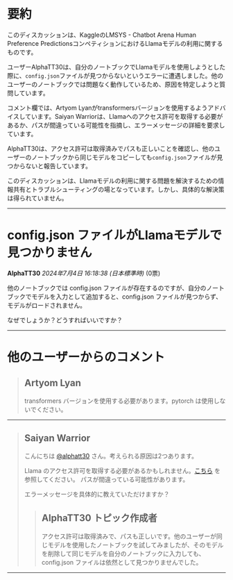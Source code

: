 # 要約 
このディスカッションは、KaggleのLMSYS - Chatbot Arena Human Preference PredictionsコンペティションにおけるLlamaモデルの利用に関するものです。

ユーザーAlphaTT30は、自分のノートブックでLlamaモデルを使用しようとした際に、`config.json`ファイルが見つからないというエラーに遭遇しました。他のユーザーのノートブックでは問題なく動作しているため、原因を特定しようと質問しています。

コメント欄では、Artyom Lyanがtransformersバージョンを使用するようアドバイスしています。Saiyan Warriorは、Llamaへのアクセス許可を取得する必要があるか、パスが間違っている可能性を指摘し、エラーメッセージの詳細を要求しています。

AlphaTT30は、アクセス許可は取得済みでパスも正しいことを確認し、他のユーザーのノートブックから同じモデルをコピーしても`config.json`ファイルが見つからないと報告しています。

このディスカッションは、Llamaモデルの利用に関する問題を解決するための情報共有とトラブルシューティングの場となっています。しかし、具体的な解決策は得られていません。 


---
# config.json ファイルがLlamaモデルで見つかりません

**AlphaTT30** *2024年7月4日 16:18:38 (日本標準時)* (0票)

他のノートブックでは config.json ファイルが存在するのですが、自分のノートブックでモデルを入力として追加すると、config.json ファイルが見つからず、モデルがロードされません。

なぜでしょうか？どうすればいいですか？

---

# 他のユーザーからのコメント

> ## Artyom Lyan
> 
> transformers バージョンを使用する必要があります。pytorch は使用しないでください。
> 
> 
> 
---
> ## Saiyan Warrior
> 
> こんにちは [@alphatt30](https://www.kaggle.com/alphatt30) さん。考えられる原因は2つあります。
> 
> Llama のアクセス許可を取得する必要があるかもしれません。[こちら](https://www.kaggle.com/models/metaresearch/llama-3) を参照してください。
> パスが間違っている可能性があります。
> 
> エラーメッセージを具体的に教えていただけますか？
> 
> 
> 
> > ## AlphaTT30 トピック作成者
> > 
> > アクセス許可は取得済みで、パスも正しいです。他のユーザーが同じモデルを使用したノートブックを試してみましたが、そのモデルを削除して同じモデルを自分のノートブックに入力しても、config.json ファイルは依然として見つかりませんでした。
> > 
> > 
> > 
--- 

